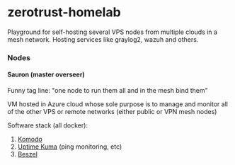 # zerotrust-homelab
Playground for self-hosting several VPS nodes from multiple clouds in a mesh network. Hosting services like graylog2, wazuh and others.

### Nodes

#### Sauron (master overseer)

Funny tag line: "one node to run them all and in the mesh bind them"

VM hosted in Azure cloud whose sole purpose is to manage and monitor all of the other VPS or remote networks (either public or VPN mesh nodes)

Software stack (all docker):
1. [Komodo](https://komo.do/docs/intro)
2. [Uptime Kuma](https://github.com/louislam/uptime-kuma) (ping monitoring, etc)
3. [Beszel](https://github.com/henrygd/beszel) 
